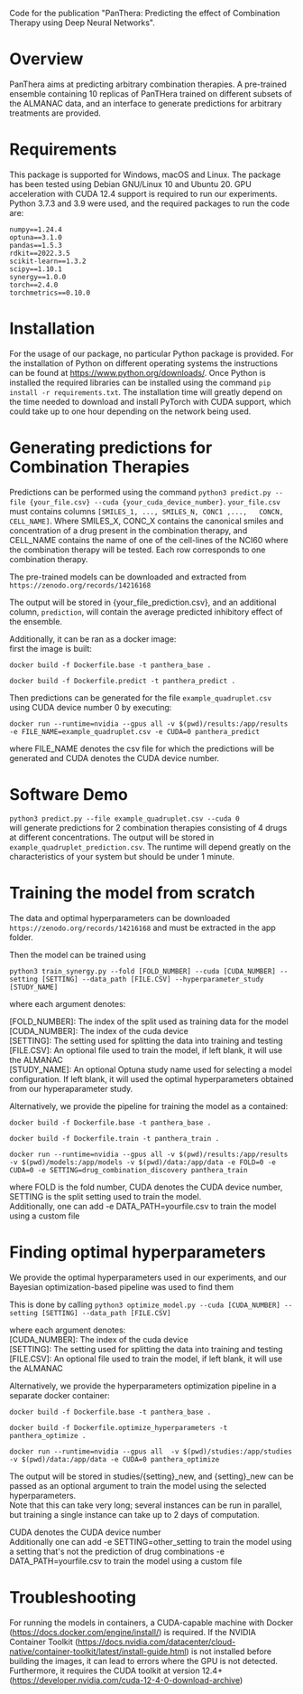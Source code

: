 Code for the publication "PanThera: Predicting the effect of Combination Therapy using Deep Neural Networks".  

# Overview
PanThera aims at predicting arbitrary combination therapies. A pre-trained ensemble containing 10 replicas of PanTHera trained on different subsets of the ALMANAC data, and an interface to generate predictions for arbitrary treatments are provided.  

# Requirements
This package is supported for Windows, macOS and Linux. The package has been tested using Debian GNU/Linux 10 and Ubuntu 20. GPU acceleration with CUDA 12.4 support is required to run our experiments.  
Python 3.7.3 and 3.9 were used, and the required packages to run the code are:  

```
numpy==1.24.4
optuna==3.1.0
pandas==1.5.3
rdkit==2022.3.5
scikit-learn==1.3.2 
scipy==1.10.1
synergy==1.0.0
torch==2.4.0
torchmetrics==0.10.0
```

# Installation 
For the usage of our package, no particular Python package is provided. For the installation of Python on different operating systems the instructions can be found at https://www.python.org/downloads/. Once Python is installed the required libraries can be installed using the command `pip install -r requirements.txt`. The installation time will greatly depend on the time needed to download and install PyTorch with CUDA support, which could take up to one hour depending on the network being used.  

# Generating predictions for Combination Therapies
Predictions can be performed using the command `python3 predict.py --file {your_file.csv} --cuda {your_cuda_device_number}`. `your_file.csv` must contains columns `[SMILES_1, ..., SMILES_N, CONC1	,...,	CONCN, CELL_NAME]`. Where SMILES_X, CONC_X contains the canonical smiles and concentration of a drug present in the combination therapy, and CELL_NAME contains the name of one of the cell-lines of the NCI60 where the combination therapy will be tested. Each row corresponds to one combination therapy.  

The pre-trained models can be downloaded and extracted from `https://zenodo.org/records/14216168`  

The output will be stored in {your_file_prediction.csv}, and an additional column, `prediction`, will contain the average predicted inhibitory effect of the ensemble.  

Additionally, it can be ran as a docker image:  
first the image is built:  

```docker build -f Dockerfile.base -t panthera_base .```

```docker build -f Dockerfile.predict -t panthera_predict .```

Then predictions can be generated for the file `example_quadruplet.csv` using CUDA device number 0 by executing:

```docker run --runtime=nvidia --gpus all -v $(pwd)/results:/app/results -e FILE_NAME=example_quadruplet.csv -e CUDA=0 panthera_predict ```

where FILE_NAME denotes the csv file for which the predictions will be generated and CUDA denotes the CUDA device number.  

# Software Demo

```python3 predict.py --file example_quadruplet.csv --cuda 0```  
will generate predictions for 2 combination therapies consisting of 4 drugs at different concentrations. The output will be stored in `example_quadruplet_prediction.csv`. The runtime will depend greatly on the characteristics of your system but should be under 1 minute. 

# Training the model from scratch
The data and optimal hyperparameters can be downloaded `https://zenodo.org/records/14216168` and must be extracted in the app folder.  

Then the model can be trained using  

```python3 train_synergy.py --fold [FOLD_NUMBER] --cuda [CUDA_NUMBER] --setting [SETTING] --data_path [FILE.CSV] --hyperparameter_study [STUDY_NAME]```

where each argument denotes:  

[FOLD_NUMBER]: The index of the split used as training data for the model  
[CUDA_NUMBER]: The index of the cuda device   
[SETTING]: The setting used for splitting the data into training and testing  
[FILE.CSV]: An optional file used to train the model, if left blank, it will use the ALMANAC  
[STUDY_NAME]: An optional Optuna study name used for selecting a model configuration. If left blank, it will used the optimal hyperparameters obtained from our hyperaparameter study.  


Alternatively, we provide the pipeline for training the model as a contained:  

```docker build -f Dockerfile.base -t panthera_base .```  

```docker build -f Dockerfile.train -t panthera_train .```  

```docker run --runtime=nvidia --gpus all -v $(pwd)/results:/app/results -v $(pwd)/models:/app/models -v $(pwd)/data:/app/data -e FOLD=0 -e CUDA=0 -e SETTING=drug_combination_discovery panthera_train ```  

where FOLD is the fold number, CUDA denotes the CUDA device number, SETTING is the split setting used to train the model.  
Additionally, one can add -e DATA_PATH=yourfile.csv to train the model using a custom file  

# Finding optimal hyperparameters
We provide the optimal hyperparameters used in our experiments, and our Bayesian optimization-based pipeline was used to find them  

This is done by calling 
```python3 optimize_model.py --cuda [CUDA_NUMBER] --setting [SETTING] --data_path [FILE.CSV]```  


where each argument denotes:  
[CUDA_NUMBER]: The index of the cuda device  
[SETTING]: The setting used for splitting the data into training and testing  
[FILE.CSV]: An optional file used to train the model, if left blank, it will use the ALMANAC  

Alternatively, we provide the hyperparameters optimization pipeline in a separate docker container:  

```docker build -f Dockerfile.base -t panthera_base .```  

```docker build -f Dockerfile.optimize_hyperparameters -t panthera_optimize .```  

```docker run --runtime=nvidia --gpus all  -v $(pwd)/studies:/app/studies -v $(pwd)/data:/app/data -e CUDA=0 panthera_optimize ```  


The output will be stored in studies/{setting}_new, and {setting}_new can be passed as an optional argument to train the model using the selected hyperparameters.   
Note that this can take very long; several instances can be run in parallel, but training a single instance can take up to 2 days of computation.   

CUDA denotes the CUDA device number  
Additionally one can add -e SETTING=other_setting to train the model using a setting that's not the prediction of drug combinations -e DATA_PATH=yourfile.csv to train the model using a custom file   

# Troubleshooting
For running the models in containers, a CUDA-capable machine with Docker (https://docs.docker.com/engine/install/) is required.
If the  NVIDIA Container Toolkit (https://docs.nvidia.com/datacenter/cloud-native/container-toolkit/latest/install-guide.html) is not installed before building the images, it can lead to errors where the GPU is not detected.  
Furthermore, it requires the CUDA toolkit at version 12.4+ (https://developer.nvidia.com/cuda-12-4-0-download-archive)  
